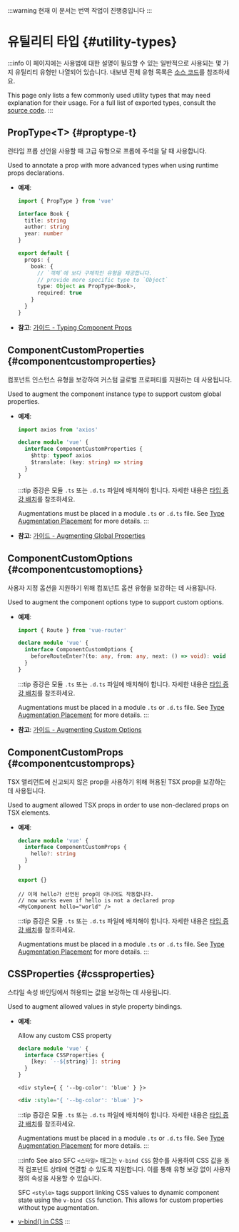 :::warning 현재 이 문서는 번역 작업이 진행중입니다
:::

# 유틸리티 타입 {#utility-types}

:::info
이 페이지에는 사용법에 대한 설명이 필요할 수 있는 일반적으로 사용되는 몇 가지 유틸리티 유형만 나열되어 있습니다. 내보낸 전체 유형 목록은 [소스 코드](https://github.com/vuejs/core/blob/main/packages/runtime-core/src/index.ts#L131)를 참조하세요.

This page only lists a few commonly used utility types that may need explanation for their usage. For a full list of exported types, consult the [source code](https://github.com/vuejs/core/blob/main/packages/runtime-core/src/index.ts#L131).
:::

## PropType\<T> {#proptype-t}

런타임 프롭 선언을 사용할 때 고급 유형으로 프롭에 주석을 달 때 사용합니다.

Used to annotate a prop with more advanced types when using runtime props declarations.

- **예제**:

  ```ts
  import { PropType } from 'vue'

  interface Book {
    title: string
    author: string
    year: number
  }

  export default {
    props: {
      book: {
        // `객체`에 보다 구체적인 유형을 제공합니다.
        // provide more specific type to `Object`
        type: Object as PropType<Book>,
        required: true
      }
    }
  }
  ```

- **참고**: [가이드 - Typing Component Props](/guide/typescript/options-api#typing-component-props)

## ComponentCustomProperties {#componentcustomproperties}

컴포넌트 인스턴스 유형을 보강하여 커스텀 글로벌 프로퍼티를 지원하는 데 사용됩니다.

Used to augment the component instance type to support custom global properties.

- **예제**:

  ```ts
  import axios from 'axios'

  declare module 'vue' {
    interface ComponentCustomProperties {
      $http: typeof axios
      $translate: (key: string) => string
    }
  }
  ```

  :::tip
  증강은 모듈 `.ts` 또는 `.d.ts` 파일에 배치해야 합니다. 자세한 내용은 [타입 증강 배치](/guide/typescript/options-api#augmenting-global-properties)를 참조하세요.

  Augmentations must be placed in a module `.ts` or `.d.ts` file. See [Type Augmentation Placement](/guide/typescript/options-api#augmenting-global-properties) for more details.
  :::

- **참고**: [가이드 - Augmenting Global Properties](/guide/typescript/options-api#augmenting-global-properties)

## ComponentCustomOptions {#componentcustomoptions}

사용자 지정 옵션을 지원하기 위해 컴포넌트 옵션 유형을 보강하는 데 사용됩니다.

Used to augment the component options type to support custom options.

- **예제**:

  ```ts
  import { Route } from 'vue-router'

  declare module 'vue' {
    interface ComponentCustomOptions {
      beforeRouteEnter?(to: any, from: any, next: () => void): void
    }
  }
  ```

  :::tip
  증강은 모듈 `.ts` 또는 `.d.ts` 파일에 배치해야 합니다. 자세한 내용은 [타입 증강 배치](/guide/typescript/options-api#augmenting-global-properties)를 참조하세요.

  Augmentations must be placed in a module `.ts` or `.d.ts` file. See [Type Augmentation Placement](/guide/typescript/options-api#augmenting-global-properties) for more details.
  :::

- **참고**: [가이드 - Augmenting Custom Options](/guide/typescript/options-api#augmenting-custom-options)

## ComponentCustomProps {#componentcustomprops}

TSX 앨리먼트에 신고되지 않은 prop을 사용하기 위해 허용된 TSX prop을 보강하는 데 사용됩니다.

Used to augment allowed TSX props in order to use non-declared props on TSX elements.

- **예제**:

  ```ts
  declare module 'vue' {
    interface ComponentCustomProps {
      hello?: string
    }
  }

  export {}
  ```

  ```tsx
  // 이제 hello가 선언된 prop이 아니어도 작동합니다.
  // now works even if hello is not a declared prop
  <MyComponent hello="world" />
  ```

  :::tip
  증강은 모듈 `.ts` 또는 `.d.ts` 파일에 배치해야 합니다. 자세한 내용은 [타입 증강 배치](/guide/typescript/options-api#augmenting-global-properties)를 참조하세요.

  Augmentations must be placed in a module `.ts` or `.d.ts` file. See [Type Augmentation Placement](/guide/typescript/options-api#augmenting-global-properties) for more details.
  :::

## CSSProperties {#cssproperties}

스타일 속성 바인딩에서 허용되는 값을 보강하는 데 사용됩니다.

Used to augment allowed values in style property bindings.

- **예제**:

  Allow any custom CSS property

  ```ts
  declare module 'vue' {
    interface CSSProperties {
      [key: `--${string}`]: string
    }
  }
  ```

  ```tsx
  <div style={ { '--bg-color': 'blue' } }>
  ```
  ```html
  <div :style="{ '--bg-color': 'blue' }">
  ```

  :::tip
 증강은 모듈 `.ts` 또는 `.d.ts` 파일에 배치해야 합니다. 자세한 내용은 [타입 증강 배치](/guide/typescript/options-api#augmenting-global-properties)를 참조하세요.

  Augmentations must be placed in a module `.ts` or `.d.ts` file. See [Type Augmentation Placement](/guide/typescript/options-api#augmenting-global-properties) for more details.
  :::
  
  :::info See also
  SFC `<스타일>` 태그는 `v-bind CSS` 함수를 사용하여 CSS 값을 동적 컴포넌트 상태에 연결할 수 있도록 지원합니다. 이를 통해 유형 보강 없이 사용자 정의 속성을 사용할 수 있습니다.

  SFC `<style>` tags support linking CSS values to dynamic component state using the `v-bind CSS` function. This allows for custom properties without type augmentation. 

- [v-bind() in CSS](/api/sfc-css-features#v-bind-in-css)
  :::
